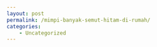 ```yaml
---
layout: post
permalink: /mimpi-banyak-semut-hitam-di-rumah/
categories:
    - Uncategorized
---
```


